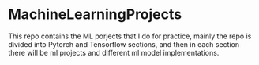 # MachineLearningProjects

This repo contains the ML porjects that I do for practice, mainly the repo is divided into Pytorch and Tensorflow sections, and then in each section there will be ml projects and different ml model implementations.
